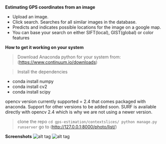 **Estimating GPS coordinates from an image**
- Upload an image.
- Click search. Searches for all similar images in the database.
- Predicts and indicates possible locations for the image on a google map. 
- You can base your search on either SIFT(local), GIST(global) or color features

**How to get it working on your system**

> Download Anaconda python for your system from: (https://www.continuum.io/downloads)

> Install the dependencies

* conda install numpy
* conda install cv2
* conda install scipy

opencv version currently supported = 2.4 that comes packaged with anaconda.
Support for other versions to be added soon.
SURF is available directly with opencv 2.4 which is why we are not using a newer version.

> clone the repo
> ``cd gps-estimation/contextslices/
python manage.py runserver``
> go to (http://127.0.0.1:8000/photo/list/)

**Screenshots**
![alt tag](http:/images/gallery.png)
![alt tag](http:/images/map.png)
